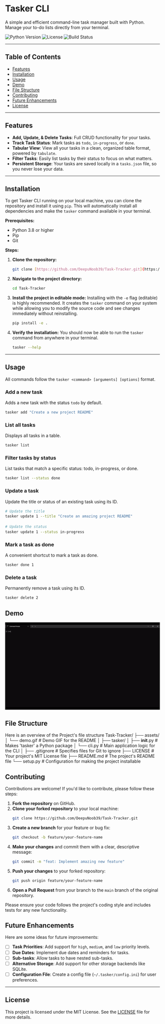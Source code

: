 # Tasker CLI 

A simple and efficient command-line task manager built with Python. Manage your to-do lists directly from your terminal.

![Python Version](https://img.shields.io/badge/python-3.8+-blue.svg)
![License](https://img.shields.io/badge/license-MIT-green.svg)
![Build Status](https://img.shields.io/github/actions/workflow/status/your-username/tasker-cli/ci.yml?branch=main)

---

## Table of Contents

- [Features](#features)
- [Installation](#installation)
- [Usage](#usage)
- [Demo](#demo)
- [File Structure](#file-structure)
- [Contributing](#contributing)
- [Future Enhancements](#future-enhancements)
- [License](#license)

---

##  Features

-  **Add, Update, & Delete Tasks**: Full CRUD functionality for your tasks.
-  **Track Task Status**: Mark tasks as `todo`, `in-progress`, or `done`.
-  **Tabular View**: View all your tasks in a clean, organized table format, powered by `tabulate`.
-  **Filter Tasks**: Easily list tasks by their status to focus on what matters.
-  **Persistent Storage**: Your tasks are saved locally in a `tasks.json` file, so you never lose your data.

---


##  Installation

To get Tasker CLI running on your local machine, you can clone the repository and install it using `pip`. This will automatically install all dependencies and make the `tasker` command available in your terminal.

**Prerequisites:**
- Python 3.8 or higher
- Pip
- Git

**Steps:**

1.  **Clone the repository:**
    ```bash
    git clone [https://github.com/DeepuNoob39/Task-Tracker.git](https://github.com/DeepuNoob39/Task-Tracker.git)
    ```

2.  **Navigate to the project directory:**
    ```bash
    cd Task-Tracker
    ```

3.  **Install the project in editable mode:**
    Installing with the `-e` flag (editable) is highly recommended. It creates the `tasker` command on your system while allowing you to modify the source code and see changes immediately without reinstalling.
    ```bash
    pip install -e .
    ```

4.  **Verify the installation:**
    You should now be able to run the `tasker` command from anywhere in your terminal.
    ```bash
    tasker --help
    ```

---

##  Usage

All commands follow the `tasker <command> [arguments] [options]` format.

### Add a new task
Adds a new task with the status `todo` by default.

```bash
tasker add "Create a new project README"
```

### List all tasks
Displays all tasks in a table.

```bash
tasker list
```

### Filter tasks by status
List tasks that match a specific status: todo, in-progress, or done.

```bash
tasker list --status done
```

### Update a task
Update the title or status of an existing task using its ID.

```bash
# Update the title
tasker update 1 --title "Create an amazing project README"

# Update the status
tasker update 1 --status in-progress
```
### Mark a task as done
A convenient shortcut to mark a task as done.

```bash
tasker done 1
```

### Delete a task
Permanently remove a task using its ID.

```bash
tasker delete 2
```

##  Demo


![Tasker CLI Demo](assets/demo.gif)




## File Structure
Here is an overview of the Project's file structure
Task-Tracker/
├── assets/
│   └── demo.gif            # Demo GIF for the README
│
├── tasker/
│   ├── __init__.py         # Makes 'tasker' a Python package
│   └── cli.py              # Main application logic for the CLI
│
├── .gitignore              # Specifies files for Git to ignore
├── LICENSE                 # Your project's MIT License file
├── README.md               # The project's README file
└── setup.py                # Configuration for making the project installable


##  Contributing

Contributions are welcome! If you'd like to contribute, please follow these steps:

1.  **Fork the repository** on GitHub.
2.  **Clone your forked repository** to your local machine:
    ```bash
    git clone https://github.com/DeepuNoob39/Task-Tracker.git
    ```
3.  **Create a new branch** for your feature or bug fix:
    ```bash
    git checkout -b feature/your-feature-name
    ```
4.  **Make your changes** and commit them with a clear, descriptive message:
    ```bash
    git commit -m "feat: Implement amazing new feature"
    ```
5.  **Push your changes** to your forked repository:
    ```bash
    git push origin feature/your-feature-name
    ```
6.  **Open a Pull Request** from your branch to the `main` branch of the original repository.

Please ensure your code follows the project's coding style and includes tests for any new functionality.

##  Future Enhancements

Here are some ideas for future improvements:

- [ ] **Task Priorities**: Add support for `high`, `medium`, and `low` priority levels.
- [ ] **Due Dates**: Implement due dates and reminders for tasks.
- [ ] **Sub-tasks**: Allow tasks to have nested sub-tasks.
- [ ] **Alternative Storage**: Add support for other storage backends like SQLite.
- [ ] **Configuration File**: Create a config file (`~/.tasker/config.ini`) for user preferences.

---

##  License

This project is licensed under the MIT License. See the [LICENSE](LICENSE) file for more details.